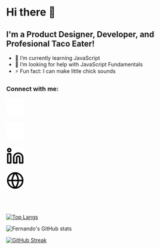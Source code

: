 # Hi there 👋

## I'm a Product Designer, Developer, and Profesional Taco Eater!

- 🌱 I’m currently learning JavaScript
- 🤔 I’m looking for help with JavaScript Fundamentals
- ⚡ Fun fact: I can make little chick sounds

### Connect with me:

[![Portfolio - Website](./img/globe-dark.svg)](https://fernando-batista.webflow.io#gh-dark-mode-only)

[![LinkedIn - Fernando Batista](./img/linkedin-dark.svg)](https://fernando-batista.webflow.io#gh-dark-mode-only)

[![LinkedIn - Fernando Batista](./img/linkedin-light.svg)](https://fernando-batista.webflow.io#gh-light-mode-only)

[![Portfolio - Website](./img/globe-light.svg)](https://fernando-batista.webflow.io#gh-light-mode-only)

<br />
<br />

[![Top Langs](https://github-readme-stats.vercel.app/api/top-langs/?username=fernjbatista&layout=compact&bg_color=f5f3ef&title_color=1E1E1E&border_color=1E1E1E&text_color=1E1E1E)](https://github.com/anuraghazra/github-readme-stats)

![Fernando's GitHub stats](https://github-readme-stats.vercel.app/api?username=fernjbatista&show_icons=true&hide=commits&bg_color=f5f3ef&title_color=1E1E1E&border_color=1E1E1E&text_color=1E1E1E&icon_color=1E1E1E)

[![GitHub Streak](https://streak-stats.demolab.com?user=FernJBatista&border_radius=8&background=F5F3EF&stroke=1E1E1E&border=1E1E1E&ring=1E1E1E&currStreakNum=1E1E1E&fire=1E1E1E&currStreakLabel=1E1E1E&sideNums=1E1E1E&sideLabels=1E1E1E&dates=1E1E1E&excludeDaysLabel=1E1E1E)](https://git.io/streak-stats)

[website]: https://fernando-batista.webflow.io
[linkedin]: https://www.linkedin.com/in/fernjbatista/
